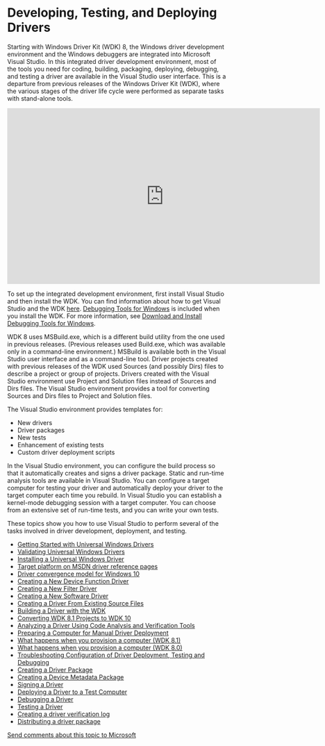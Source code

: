 Developing, Testing, and Deploying Drivers
==================================================================================================================

Starting with Windows Driver Kit (WDK) 8, the Windows driver development environment and the Windows debuggers are integrated into Microsoft Visual Studio. In this integrated driver development environment, most of the tools you need for coding, building, packaging, deploying, debugging, and testing a driver are available in the Visual Studio user interface. This is a departure from previous releases of the Windows Driver Kit (WDK), where the various stages of the driver life cycle were performed as separate tasks with stand-alone tools.

<iframe 
src="https://hubs-video.ssl.catalog.video.msn.com/embed/9673727b-89ef-4a54-8228-dad41dbd8201/IA?csid=ux-en-us&MsnPlayerLeadsWith=html&PlaybackMode=Inline&MsnPlayerDisplayShareBar=false&MsnPlayerDisplayInfoButton=false&iframe=true&QualityOverride=HD" width="720" height="405" allowFullScreen="true" frameBorder="0" scrolling="no"></iframe> 

To set up the integrated development environment, first install Visual Studio and then install the WDK. You can find information about how to get Visual Studio and the WDK [here](http://go.microsoft.com/fwlink/p/?linkid=239721). [Debugging Tools for Windows](https://msdn.microsoft.com/en-us/Library/Windows/Hardware/Ff551063) is included when you install the WDK. For more information, see [Download and Install Debugging Tools for Windows](http://go.microsoft.com/fwlink/p/?linkid=235427).

WDK 8 uses MSBuild.exe, which is a different build utility from the one used in previous releases. (Previous releases used Build.exe, which was available only in a command-line environment.) MSBuild is available both in the Visual Studio user interface and as a command-line tool. Driver projects created with previous releases of the WDK used Sources (and possibly Dirs) files to describe a project or group of projects. Drivers created with the Visual Studio environment use Project and Solution files instead of Sources and Dirs files. The Visual Studio environment provides a tool for converting Sources and Dirs files to Project and Solution files.

The Visual Studio environment provides templates for:

-   New drivers
-   Driver packages
-   New tests
-   Enhancement of existing tests
-   Custom driver deployment scripts

In the Visual Studio environment, you can configure the build process so that it automatically creates and signs a driver package. Static and run-time analysis tools are available in Visual Studio. You can configure a target computer for testing your driver and automatically deploy your driver to the target computer each time you rebuild. In Visual Studio you can establish a kernel-mode debugging session with a target computer. You can choose from an extensive set of run-time tests, and you can write your own tests.

These topics show you how to use Visual Studio to perform several of the tasks involved in driver development, deployment, and testing.

-   [Getting Started with Universal Windows Drivers](getting_started_with_universal_drivers.md)
-   [Validating Universal Windows Drivers](validating_universal_drivers.md)
-   [Installing a Universal Windows Driver](installing_a_universal_driver.md)
-   [Target platform on MSDN driver reference pages](windows_10_editions_for_universal_drivers.md)
-   [Driver convergence model for Windows 10](driver_model_convergence.md)
-   [Creating a New Device Function Driver](creating_a_new_driver.md)
-   [Creating a New Filter Driver](creating_a_new_filter_driver.md)
-   [Creating a New Software Driver](creating_a_new_software_driver.md)
-   [Creating a Driver From Existing Source Files](creating_a_driver_from_existing_source_files.md)
-   [Building a Driver with the WDK](building_a_driver.md)
-   [Converting WDK 8.1 Projects to WDK 10](converting_wdk_8_1_projects_to_wdk_10.md)
-   [Analyzing a Driver Using Code Analysis and Verification Tools](analyzing_driver_quality_by_using_code_analysis_tools.md)
-   [Preparing a Computer for Manual Driver Deployment](preparing_a_computer_for_manual_driver_deployment.md)
-   [What happens when you provision a computer (WDK 8.1)](what_happens_when_you_provision_a_computer__wdk_8_1_.md)
-   [What happens when you provision a computer (WDK 8.0)](what_happens_when_you_provision_a_computer__wdk_8_0_.md)
-   [Troubleshooting Configuration of Driver Deployment, Testing and Debugging](troubleshooting_configuration_of_driver_deployment__testing_and_debugging.md)
-   [Creating a Driver Package](creating_a_driver_package.md)
-   [Creating a Device Metadata Package](creating_a_device_metadata_package.md)
-   [Signing a Driver](signing_a_driver.md)
-   [Deploying a Driver to a Test Computer](deploying_a_driver_to_a_test_computer.md)
-   [Debugging a Driver](debugging_a_driver.md)
-   [Testing a Driver](testing_a_driver.md)
-   [Creating a driver verification log](creating_a_driver_verification_log.md)
-   [Distributing a driver package](distributing_a_driver_package_win8.md)

 

 

[Send comments about this topic to Microsoft](mailto:wsddocfb@microsoft.com?subject=Documentation%20feedback%20[VsDriver\vsdriver]:%20Developing,%20Testing,%20and%20Deploying%20Drivers%20%20RELEASE:%20%289/30/2015%29&body=%0A%0APRIVACY%20STATEMENT%0A%0AWe%20use%20your%20feedback%20to%20improve%20the%20documentation.%20We%20don't%20use%20your%20email%20address%20for%20any%20other%20purpose,%20and%20we'll%20remove%20your%20email%20address%20from%20our%20system%20after%20the%20issue%20that%20you're%20reporting%20is%20fixed.%20While%20we're%20working%20to%20fix%20this%20issue,%20we%20might%20send%20you%20an%20email%20message%20to%20ask%20for%20more%20info.%20Later,%20we%20might%20also%20send%20you%20an%20email%20message%20to%20let%20you%20know%20that%20we've%20addressed%20your%20feedback.%0A%0AFor%20more%20info%20about%20Microsoft's%20privacy%20policy,%20see%20http://privacy.microsoft.com/en-us/default. "Send comments about this topic to Microsoft")




<!--HONumber=May16_HO4-->


